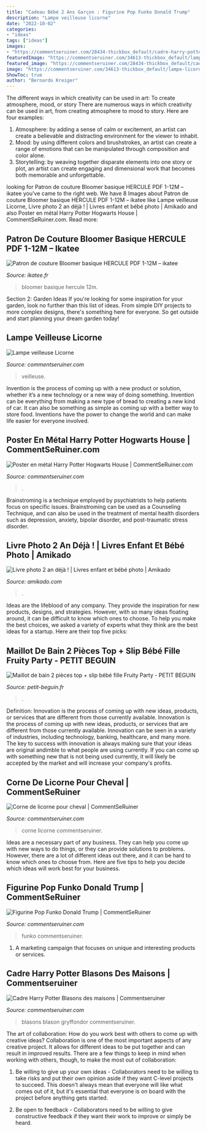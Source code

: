 ```yaml
---
title: "Cadeau Bébé 2 Ans Garçon : Figurine Pop Funko Donald Trump"
description: "Lampe veilleuse licorne"
date: "2022-10-02"
categories:
- "ideas"
tags: ["ideas"]
images:
- "https://commentseruiner.com/28434-thickbox_default/cadre-harry-potter-blason-gryffondor.jpg"
featuredImage: "https://commentseruiner.com/34613-thickbox_default/lampe-licorne.jpg"
featured_image: "https://commentseruiner.com/28434-thickbox_default/cadre-harry-potter-blason-gryffondor.jpg"
image: "https://commentseruiner.com/34613-thickbox_default/lampe-licorne.jpg"
ShowToc: true
author: "Bernardo Kreiger"
---
```



The different ways in which creativity can be used in art: To create atmosphere, mood, or story
There are numerous ways in which creativity can be used in art, from creating atmosphere to mood to story. Here are four examples:
1. Atmosphere: by adding a sense of calm or excitement, an artist can create a believable and distracting environment for the viewer to inhabit.
2. Mood: by using different colors and brushstrokes, an artist can create a range of emotions that can be manipulated through composition and color alone.
3. Storytelling: by weaving together disparate elements into one story or plot, an artist can create engaging and dimensional work that becomes both memorable and unforgettable.

	

		
looking for Patron de couture Bloomer basique HERCULE PDF 1-12M – ikatee you've came to the right web. We have 8 Images about Patron de couture Bloomer basique HERCULE PDF 1-12M – ikatee like Lampe veilleuse Licorne, Livre photo 2 an déjà ! | Livres enfant et bébé photo | Amikado and also Poster en métal Harry Potter Hogwarts House | CommentSeRuiner.com. Read more:
		
    
## Patron De Couture Bloomer Basique HERCULE PDF 1-12M – Ikatee

<img loading=lazy src="http://cdn.shopify.com/s/files/1/1051/5902/products/dessin_mirza_bloomer_grande.jpg?v=1459517752" onerror="this.onerror=null;this.src='https://tse1.mm.bing.net/th?id=OIP.MfLQwEk9PMxx3_bC9-V3KQHaHW&amp;pid=15.1';" alt="Patron de couture Bloomer basique HERCULE PDF 1-12M – ikatee">

_Source: ikatee.fr_

>bloomer basique hercule 12m. 

	

Section 2: Garden Ideas
If you're looking for some inspiration for your garden, look no further than this list of ideas. From simple DIY projects to more complex designs, there's something here for everyone. So get outside and start planning your dream garden today!

    
## Lampe Veilleuse Licorne

<img loading=lazy src="https://commentseruiner.com/34613-thickbox_default/lampe-licorne.jpg" onerror="this.onerror=null;this.src='https://tse1.mm.bing.net/th?id=OIP.Tt5eovcKS867q8SHHh-W3AHaHa&amp;pid=15.1';" alt="Lampe veilleuse Licorne">

_Source: commentseruiner.com_

>veilleuse. 

	

Invention is the process of coming up with a new product or solution, whether it’s a new technology or a new way of doing something. Invention can be everything from making a new type of bread to creating a new kind of car. It can also be something as simple as coming up with a better way to store food. Inventions have the power to change the world and can make life easier for everyone involved.

    
## Poster En Métal Harry Potter Hogwarts House | CommentSeRuiner.com

<img loading=lazy src="https://commentseruiner.com/28953-thickbox_default/poster-en-metal-harry-potter-hogwarts-house-crest.jpg" onerror="this.onerror=null;this.src='https://tse4.mm.bing.net/th?id=OIP.GXNDc23brr54so1rdl30UwHaHa&amp;pid=15.1';" alt="Poster en métal Harry Potter Hogwarts House | CommentSeRuiner.com">

_Source: commentseruiner.com_

>. 

	

Brainstroming is a technique employed by psychiatrists to help patients focus on specific issues. Brainstroming can be used as a Counseling Technique, and can also be used in the treatment of mental health disorders such as depression, anxiety, bipolar disorder, and post-traumatic stress disorder.

    
## Livre Photo 2 An Déjà ! | Livres Enfant Et Bébé Photo | Amikado

<img loading=lazy src="https://www.amikado.com/photo/livre-2-ans-anniversaire.jpg" onerror="this.onerror=null;this.src='https://tse4.mm.bing.net/th?id=OIP.QHIaXk8mTyl5MBfHDI4PhgHaHa&amp;pid=15.1';" alt="Livre photo 2 an déjà ! | Livres enfant et bébé photo | Amikado">

_Source: amikado.com_

>. 

	

Ideas are the lifeblood of any company. They provide the inspiration for new products, designs, and strategies. However, with so many ideas floating around, it can be difficult to know which ones to choose. To help you make the best choices, we asked a variety of experts what they think are the best ideas for a startup. Here are their top five picks: 

    
## Maillot De Bain 2 Pièces Top + Slip Bébé Fille Fruity Party - PETIT BEGUIN

<img loading=lazy src="https://www.petit-beguin.fr/8022-large_default/maillot-de-bain-2-pieces-top-slip-bebe-fille-fruity-party.jpg" onerror="this.onerror=null;this.src='https://tse1.mm.bing.net/th?id=OIP.lUck5A7Wj4oxhltGvBUweQHaHa&amp;pid=15.1';" alt="Maillot de bain 2 pièces top + slip bébé fille Fruity Party - PETIT BEGUIN">

_Source: petit-beguin.fr_

>. 

	

Definition: Innovation is the process of coming up with new ideas, products, or services that are different from those currently available.
Innovation is the process of coming up with new ideas, products, or services that are different from those currently available. Innovation can be seen in a variety of industries, including technology, banking, healthcare, and many more. The key to success with innovation is always making sure that your ideas are original andimble to what people are using currently. If you can come up with something new that is not being used currently, it will likely be accepted by the market and will increase your company's profits.

    
## Corne De Licorne Pour Cheval | CommentSeRuiner

<img loading=lazy src="https://commentseruiner.com/10582-thickbox_default/corne-de-licorne-pour-cheval.jpg" onerror="this.onerror=null;this.src='https://tse2.mm.bing.net/th?id=OIP.JBs5yXHw8OwsNl0yYw_caAHaLH&amp;pid=15.1';" alt="Corne de licorne pour cheval | CommentSeRuiner">

_Source: commentseruiner.com_

>corne licorne commentseruiner. 

	

Ideas are a necessary part of any business. They can help you come up with new ways to do things, or they can provide solutions to problems. However, there are a lot of different ideas out there, and it can be hard to know which ones to choose from. Here are five tips to help you decide which ideas will work best for your business.

    
## Figurine Pop Funko Donald Trump | CommentSeRuiner

<img loading=lazy src="http://cdn2.commentseruiner.net/21755-thickbox_default/figurine-pop-donald-trump.jpg" onerror="this.onerror=null;this.src='https://tse2.mm.bing.net/th?id=OIP.S-uI_RPG25_RcXsmLBKKEQHaHa&amp;pid=15.1';" alt="Figurine Pop Funko Donald Trump | CommentSeRuiner">

_Source: commentseruiner.com_

>funko commentseruiner. 

	

1. A marketing campaign that focuses on unique and interesting products or services.

    
## Cadre Harry Potter Blasons Des Maisons | Commentseruiner

<img loading=lazy src="https://commentseruiner.com/28434-thickbox_default/cadre-harry-potter-blason-gryffondor.jpg" onerror="this.onerror=null;this.src='https://tse1.mm.bing.net/th?id=OIP.h27P_cXGofhdCx8UCqm1HQHaHa&amp;pid=15.1';" alt="Cadre Harry Potter Blasons des maisons | Commentseruiner">

_Source: commentseruiner.com_

>blasons blason gryffondor commentseruiner. 

	

The art of collaboration: How do you work best with others to come up with creative ideas?
Collaboration is one of the most important aspects of any creative project. It allows for different ideas to be put together and can result in improved results. There are a few things to keep in mind when working with others, though, to make the most out of collaboration: 
1. Be willing to give up your own ideas - Collaborators need to be willing to take risks and put their own opinion aside if they want C-level projects to succeed. This doesn't always mean that everyone will like what comes out of it, but it's essential that everyone is on board with the project before anything gets started.

2. Be open to feedback - Collaborators need to be willing to give constructive feedback if they want their work to improve or simply be heard.

